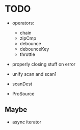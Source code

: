 # TODO

- operators:

  - chain
  - zipCmp
  - debounce
  - debounceKey
  - throttle

- properly closing stuff on error

- unify scan and scan1
- scanDest

- ProSource

## Maybe

- async iterator
